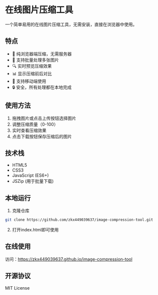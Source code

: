 # 在线图片压缩工具

一个简单易用的在线图片压缩工具，无需安装，直接在浏览器中使用。

## 特点

- 🚀 纯浏览器端压缩，无需服务器
- 💾 支持批量处理多张图片
- 🔍 实时预览压缩效果
- 📊 显示压缩前后对比
- 📱 支持移动端使用
- 🔒 安全，所有处理都在本地完成

## 使用方法

1. 拖拽图片或点击上传按钮选择图片
2. 调整压缩质量（0-100）
3. 实时查看压缩效果
4. 点击下载按钮保存压缩后的图片

## 技术栈

- HTML5
- CSS3
- JavaScript (ES6+)
- JSZip (用于批量下载)

## 本地运行

1. 克隆仓库
```bash
git clone https://github.com/zkx449039637/image-compression-tool.git
```

2. 打开index.html即可使用

## 在线使用

访问：https://zkx449039637.github.io/image-compression-tool

## 开源协议

MIT License 